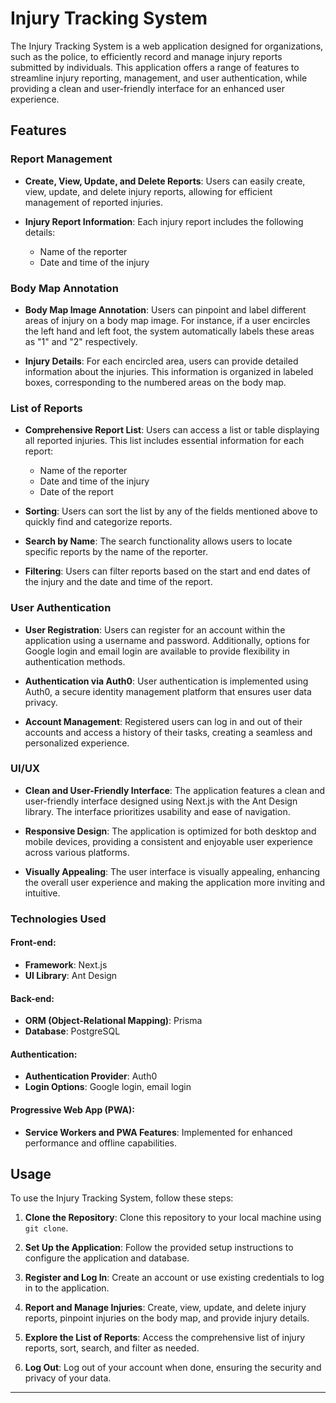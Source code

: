 # Injury Tracking System

The Injury Tracking System is a web application designed for organizations, such as the police, to efficiently record and manage injury reports submitted by individuals. This application offers a range of features to streamline injury reporting, management, and user authentication, while providing a clean and user-friendly interface for an enhanced user experience.

## Features

### Report Management

- **Create, View, Update, and Delete Reports**: Users can easily create, view, update, and delete injury reports, allowing for efficient management of reported injuries.

- **Injury Report Information**: Each injury report includes the following details:
  - Name of the reporter
  - Date and time of the injury

### Body Map Annotation

- **Body Map Image Annotation**: Users can pinpoint and label different areas of injury on a body map image. For instance, if a user encircles the left hand and left foot, the system automatically labels these areas as "1" and "2" respectively.

- **Injury Details**: For each encircled area, users can provide detailed information about the injuries. This information is organized in labeled boxes, corresponding to the numbered areas on the body map.

### List of Reports

- **Comprehensive Report List**: Users can access a list or table displaying all reported injuries. This list includes essential information for each report:
  - Name of the reporter
  - Date and time of the injury
  - Date of the report

- **Sorting**: Users can sort the list by any of the fields mentioned above to quickly find and categorize reports.

- **Search by Name**: The search functionality allows users to locate specific reports by the name of the reporter.

- **Filtering**: Users can filter reports based on the start and end dates of the injury and the date and time of the report.

### User Authentication

- **User Registration**: Users can register for an account within the application using a username and password. Additionally, options for Google login and email login are available to provide flexibility in authentication methods.

- **Authentication via Auth0**: User authentication is implemented using Auth0, a secure identity management platform that ensures user data privacy.

- **Account Management**: Registered users can log in and out of their accounts and access a history of their tasks, creating a seamless and personalized experience.

### UI/UX

- **Clean and User-Friendly Interface**: The application features a clean and user-friendly interface designed using Next.js with the Ant Design library. The interface prioritizes usability and ease of navigation.

- **Responsive Design**: The application is optimized for both desktop and mobile devices, providing a consistent and enjoyable user experience across various platforms.

- **Visually Appealing**: The user interface is visually appealing, enhancing the overall user experience and making the application more inviting and intuitive.

### Technologies Used

#### Front-end:
- **Framework**: Next.js
- **UI Library**: Ant Design

#### Back-end:
- **ORM (Object-Relational Mapping)**: Prisma
- **Database**: PostgreSQL

#### Authentication:
- **Authentication Provider**: Auth0
- **Login Options**: Google login, email login

#### Progressive Web App (PWA):
- **Service Workers and PWA Features**: Implemented for enhanced performance and offline capabilities.

## Usage

To use the Injury Tracking System, follow these steps:

1. **Clone the Repository**: Clone this repository to your local machine using `git clone`.

2. **Set Up the Application**: Follow the provided setup instructions to configure the application and database.

3. **Register and Log In**: Create an account or use existing credentials to log in to the application.

4. **Report and Manage Injuries**: Create, view, update, and delete injury reports, pinpoint injuries on the body map, and provide injury details.

5. **Explore the List of Reports**: Access the comprehensive list of injury reports, sort, search, and filter as needed.

6. **Log Out**: Log out of your account when done, ensuring the security and privacy of your data.


---

